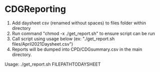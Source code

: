 # CDGReporting

1. Add daysheet csv (renamed without spaces) to files folder within directory
2. Run command "chmod -x ./get_report.sh" to ensure script can be run
3. Call script using usage below (ex: "./get_report.sh files/April2021Daysheet.csv")
4. Reports will be dumped into CPD/CDGsummary.csv in the main directory.


Usage: ./get_report.sh FILEPATHTODAYSHEET

